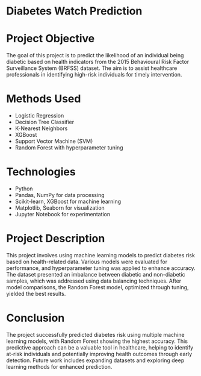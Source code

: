 # Diabetes Watch Prediction

# Project Objective
The goal of this project is to predict the likelihood of an individual being diabetic based on health indicators from the 2015 Behavioural Risk Factor Surveillance System (BRFSS) dataset. The aim is to assist healthcare professionals in identifying high-risk individuals for timely intervention.

# Methods Used
* Logistic Regression
* Decision Tree Classifier
* K-Nearest Neighbors
* XGBoost
* Support Vector Machine (SVM)
* Random Forest with hyperparameter tuning

# Technologies
* Python
* Pandas, NumPy for data processing
* Scikit-learn, XGBoost for machine learning
* Matplotlib, Seaborn for visualization
* Jupyter Notebook for experimentation

# Project Description
This project involves using machine learning models to predict diabetes risk based on health-related data. Various models were evaluated for performance, and hyperparameter tuning was applied to enhance accuracy. The dataset presented an imbalance between diabetic and non-diabetic samples, which was addressed using data balancing techniques. After model comparisons, the Random Forest model, optimized through tuning, yielded the best results.

# Conclusion
The project successfully predicted diabetes risk using multiple machine learning models, with Random Forest showing the highest accuracy. This predictive approach can be a valuable tool in healthcare, helping to identify at-risk individuals and potentially improving health outcomes through early detection. Future work includes expanding datasets and exploring deep learning methods for enhanced prediction.
